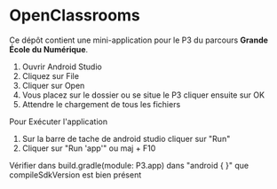 # OpenClassrooms

Ce dépôt contient une mini-application pour le P3 du parcours **Grande École du Numérique**.

1. Ouvrir Android Studio
2. Cliquez sur File
3. Cliquer sur Open
4. Vous placez sur le dossier ou se situe le P3 cliquer ensuite sur OK
5. Attendre le chargement de tous les fichiers



Pour Exécuter l'application
1. Sur la barre de tache de android studio  cliquer sur "Run"
2. Cliquer sur "Run 'app'" ou maj + F10

Vérifier dans build.gradle(module: P3.app) dans "android { }"
que compileSdkVersion est bien présent


